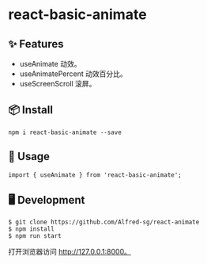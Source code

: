 # react-basic-animate

## ✨ Features

* useAnimate 动效。
* useAnimatePercent 动效百分比。
* useScreenScroll 滚屏。

## 📦 Install

```
npm i react-basic-animate --save
```

## 🔨 Usage

```
import { useAnimate } from 'react-basic-animate';
```

## 🖥 Development

```
$ git clone https://github.com/Alfred-sg/react-animate
$ npm install
$ npm run start
```

打开浏览器访问 http://127.0.0.1:8000。
